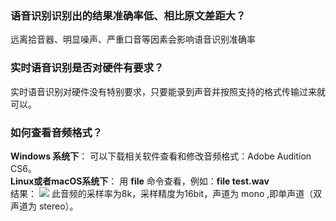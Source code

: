 

### 语音识别识别出的结果准确率低、相比原文差距大？
远离拾音器、明显噪声、严重口音等因素会影响语音识别准确率

### 实时语音识别是否对硬件有要求？ 
实时语音识别对硬件没有特别要求，只要能录到声音并按照支持的格式传输过来就可以。

### 如何查看音频格式？
**Windows 系统下**：
可以下载相关软件查看和修改音频格式：Adobe Audition CS6。
<br>**Linux或者macOS系统下**：
用 **file** 命令查看，例如：**file test.wav**
<br>结果：
![](https://main.qcloudimg.com/raw/769ec09e032d1a3d8b03749fe2039f34.png)
此音频的采样率为8k，采样精度为16bit，声道为 mono ,即单声道（双声道为 stereo）。

